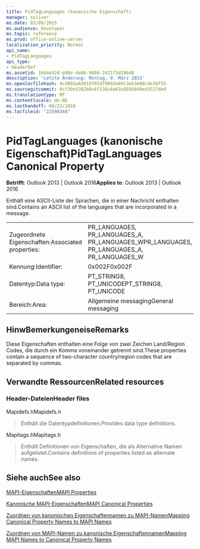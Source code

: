 ```yaml
---
title: PidTagLanguages (kanonische Eigenschaft)
manager: soliver
ms.date: 03/09/2015
ms.audience: Developer
ms.topic: reference
ms.prod: office-online-server
localization_priority: Normal
api_name:
- PidTagLanguages
api_type:
- HeaderDef
ms.assetid: 16d4e92d-d48e-4e06-9886-2d21f3d10640
description: 'Letzte Änderung: Montag, 9. März 2015'
ms.openlocfilehash: 4cd001e8d919765df9003e89c3eb3e00cde3bf55
ms.sourcegitcommit: 0cf39e5382b8c6f236c8a63c6036849ed3527ded
ms.translationtype: MT
ms.contentlocale: de-DE
ms.lasthandoff: 08/23/2018
ms.locfileid: "22580348"
---
```

# <a name="pidtaglanguages-canonical-property"></a><span data-ttu-id="2f106-103">PidTagLanguages (kanonische Eigenschaft)</span><span class="sxs-lookup"><span data-stu-id="2f106-103">PidTagLanguages Canonical Property</span></span>

  
  
<span data-ttu-id="2f106-104">**Betrifft**: Outlook 2013 | Outlook 2016</span><span class="sxs-lookup"><span data-stu-id="2f106-104">**Applies to**: Outlook 2013 | Outlook 2016</span></span> 
  
<span data-ttu-id="2f106-105">Enthält eine ASCII-Liste der Sprachen, die in einer Nachricht enthalten sind.</span><span class="sxs-lookup"><span data-stu-id="2f106-105">Contains an ASCII list of the languages that are incorporated in a message.</span></span> 
  
|||
|:-----|:-----|
|<span data-ttu-id="2f106-106">Zugeordnete Eigenschaften:</span><span class="sxs-lookup"><span data-stu-id="2f106-106">Associated properties:</span></span>  <br/> |<span data-ttu-id="2f106-107">PR_LANGUAGES, PR_LANGUAGES_A, PR_LANGUAGES_W</span><span class="sxs-lookup"><span data-stu-id="2f106-107">PR_LANGUAGES, PR_LANGUAGES_A, PR_LANGUAGES_W</span></span>  <br/> |
|<span data-ttu-id="2f106-108">Kennung:</span><span class="sxs-lookup"><span data-stu-id="2f106-108">Identifier:</span></span>  <br/> |<span data-ttu-id="2f106-109">0x002F</span><span class="sxs-lookup"><span data-stu-id="2f106-109">0x002F</span></span>  <br/> |
|<span data-ttu-id="2f106-110">Datentyp:</span><span class="sxs-lookup"><span data-stu-id="2f106-110">Data type:</span></span>  <br/> |<span data-ttu-id="2f106-111">PT_STRING8, PT_UNICODE</span><span class="sxs-lookup"><span data-stu-id="2f106-111">PT_STRING8, PT_UNICODE</span></span>  <br/> |
|<span data-ttu-id="2f106-112">Bereich:</span><span class="sxs-lookup"><span data-stu-id="2f106-112">Area:</span></span>  <br/> |<span data-ttu-id="2f106-113">Allgemeine messaging</span><span class="sxs-lookup"><span data-stu-id="2f106-113">General messaging</span></span>  <br/> |
   
## <a name="remarks"></a><span data-ttu-id="2f106-114">HinwBemerkungeneise</span><span class="sxs-lookup"><span data-stu-id="2f106-114">Remarks</span></span>

<span data-ttu-id="2f106-115">Diese Eigenschaften enthalten eine Folge von zwei Zeichen Land/Region Codes, die durch ein Komma voneinander getrennt sind.</span><span class="sxs-lookup"><span data-stu-id="2f106-115">These properties contain a sequence of two-character country/region codes that are separated by commas.</span></span> 
  
## <a name="related-resources"></a><span data-ttu-id="2f106-116">Verwandte Ressourcen</span><span class="sxs-lookup"><span data-stu-id="2f106-116">Related resources</span></span>

### <a name="header-files"></a><span data-ttu-id="2f106-117">Header-Dateien</span><span class="sxs-lookup"><span data-stu-id="2f106-117">Header files</span></span>

<span data-ttu-id="2f106-118">Mapidefs.h</span><span class="sxs-lookup"><span data-stu-id="2f106-118">Mapidefs.h</span></span>
  
> <span data-ttu-id="2f106-119">Enthält die Datentypdefinitionen.</span><span class="sxs-lookup"><span data-stu-id="2f106-119">Provides data type definitions.</span></span>
    
<span data-ttu-id="2f106-120">Mapitags.h</span><span class="sxs-lookup"><span data-stu-id="2f106-120">Mapitags.h</span></span>
  
> <span data-ttu-id="2f106-121">Enthält Definitionen von Eigenschaften, die als Alternative Namen aufgelistet.</span><span class="sxs-lookup"><span data-stu-id="2f106-121">Contains definitions of properties listed as alternate names.</span></span>
    
## <a name="see-also"></a><span data-ttu-id="2f106-122">Siehe auch</span><span class="sxs-lookup"><span data-stu-id="2f106-122">See also</span></span>



[<span data-ttu-id="2f106-123">MAPI-Eigenschaften</span><span class="sxs-lookup"><span data-stu-id="2f106-123">MAPI Properties</span></span>](mapi-properties.md)
  
[<span data-ttu-id="2f106-124">Kanonische MAPI-Eigenschaften</span><span class="sxs-lookup"><span data-stu-id="2f106-124">MAPI Canonical Properties</span></span>](mapi-canonical-properties.md)
  
[<span data-ttu-id="2f106-125">Zuordnen von kanonischen Eigenschaftennamen zu MAPI-Namen</span><span class="sxs-lookup"><span data-stu-id="2f106-125">Mapping Canonical Property Names to MAPI Names</span></span>](mapping-canonical-property-names-to-mapi-names.md)
  
[<span data-ttu-id="2f106-126">Zuordnen von MAPI-Namen zu kanonische Eigenschaftennamen</span><span class="sxs-lookup"><span data-stu-id="2f106-126">Mapping MAPI Names to Canonical Property Names</span></span>](mapping-mapi-names-to-canonical-property-names.md)

